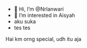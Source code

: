 - 👋 Hi, I’m @Nrlanwari
- 👀 I’m interested in Aisyah
- aku suka
- tes tes


<!---
Nrlanwari/Nrlanwari is a ✨ special ✨ repository because its `README.md` (this file) appears on your GitHub profile.
You can click the Preview link to take a look at your changes.
--->
Hai km orng special, udh itu aja
